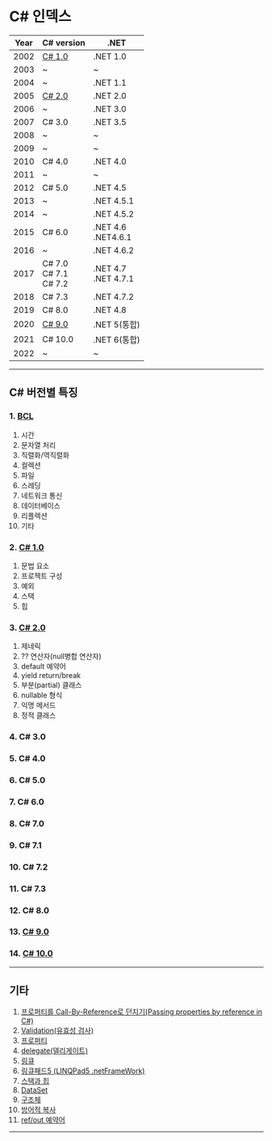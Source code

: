 # C# 인덱스

|Year|C# version|.NET|
|--|--|--|
|2002|[C# 1.0](c1/c1_index.md)|.NET 1.0|
|2003|~|~|
|2004|~|.NET 1.1|
|2005|[C# 2.0](c2/c2_index.md)|.NET 2.0|
|2006|~|.NET 3.0|
|2007|C# 3.0|.NET 3.5|
|2008|~|~|
|2009|~|~|
|2010|C# 4.0|.NET 4.0|
|2011|~|~|
|2012|C# 5.0|.NET 4.5|
|2013|~|.NET 4.5.1|
|2014|~|.NET 4.5.2|
|2015|C# 6.0|.NET 4.6 <br /> .NET4.6.1|
|2016|~|.NET 4.6.2|
|2017|C# 7.0 <br /> C# 7.1 <br /> C# 7.2|.NET 4.7 <br /> .NET 4.7.1|
|2018|C# 7.3|.NET 4.7.2|
|2019|C# 8.0|.NET 4.8|
|2020|[C# 9.0](c9/c9_index.md)|.NET 5(통합)|
|2021|C# 10.0|.NET 6(통합)|
|2022|~|~|

<hr />

## C# 버전별 특징

### 1. [BCL](bcl/bcl_index.md)
1. 시간
2. 문자열 처리
3. 직렬화/역직렬화
4. 컬렉션
5. 파일 
6. 스레딩
7. 네트워크 통신
8. 데이터베이스
9. 리플렉션
10. 기타

### 2. [C# 1.0](c1/c1_index.md)
1. 문법 요소
2. 프로젝트 구성
3. 예외
4. 스택
5. 힙

### 3. [C# 2.0](c2/c2_index.md)
1. 제네릭
2. ?? 연산자(null병합 연산자)
3. default 예약어
4. yield return/break
5. 부분(partial) 클래스
6. nullable 형식
7. 익명 메서드
8. 정적 클래스

### 4. C# 3.0

### 5. C# 4.0

### 6. C# 5.0

### 7. C# 6.0

### 8. C# 7.0

### 9. C# 7.1

### 10. C# 7.2

### 11. C# 7.3

### 12. C# 8.0

### 13. [C# 9.0](c9/c9_index.md)

### 14. [C# 10.0](c10/c10_index.md)

<hr />

## 기타

1. [프로퍼티를 Call-By-Reference로 던지기(Passing properties by reference in C#)](etc/etc001_call_by_reference.md)
2. [Validation(유효성 검사)](etc/etc002_validation.md)
3. [프로퍼티](etc/etc003_property.md)
4. [delegate(델리게이트)](etc/etc004_delegate_and_event.md)
5. [링큐](etc/etc005_linq.md)
6. [링큐패드5 (LINQPad5 .netFrameWork)](etc/etc006_linqpad5.md)
7. [스택과 힙](etc/etc007_stack_heap.md)
8. [DataSet](etc/etc008_dataset.md)
9. [구조체](etc/etc009_struct.md)
10. [방어적 복사](etc/etc010_defensive_copy.md)
11. [ref/out 예약어](etc/etc_011_ref_out.md)

<hr />
















